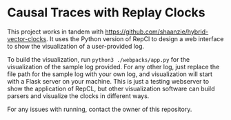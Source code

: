 # Causal Traces with Replay Clocks

This project works in tandem with <href>https://github.com/shaanzie/hybrid-vector-clocks</href>. It uses the Python version of RepCl to design a web interface to show the visualization of a user-provided log. 

To build the visualization, run `python3 ./webpacks/app.py` for the visualization of the sample log provided. For any other log, just replace the file path for the sample log with your own log, and visualization will start with a Flask server on your machine. This is just a testing webserver to show the application of RepCL, but other visualization software can build parsers and visualize the clocks in different ways.

For any issues with running, contact the owner of this repository.
